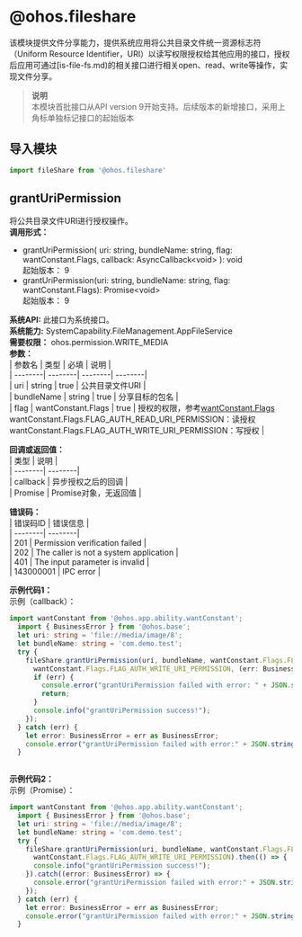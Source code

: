 # @ohos.fileshare    
该模块提供文件分享能力，提供系统应用将公共目录文件统一资源标志符（Uniform Resource Identifier，URI）以读写权限授权给其他应用的接口，授权后应用可通过[is-file-fs.md)的相关接口进行相关open、read、write等操作，实现文件分享。  
> **说明**   
>本模块首批接口从API version 9开始支持。后续版本的新增接口，采用上角标单独标记接口的起始版本  
  
## 导入模块  
  
```js    
import fileShare from '@ohos.fileshare'    
```  
    
## grantUriPermission    
将公共目录文件URI进行授权操作。  
 **调用形式：**     
    
- grantUriPermission(     uri: string,     bundleName: string,     flag: wantConstant.Flags,     callback: AsyncCallback\<void>   ): void    
起始版本： 9    
- grantUriPermission(uri: string, bundleName: string, flag: wantConstant.Flags): Promise\<void>    
起始版本： 9  
  
 **系统API:**  此接口为系统接口。  
 **系统能力:**  SystemCapability.FileManagement.AppFileService  
 **需要权限：** ohos.permission.WRITE_MEDIA    
 **参数：**     
| 参数名 | 类型 | 必填 | 说明 |  
| --------| --------| --------| --------|  
| uri | string | true | 公共目录文件URI |  
| bundleName | string | true | 分享目标的包名 |  
| flag | wantConstant.Flags | true | 授权的权限，参考[wantConstant.Flags](js-apis-app-ability-wantConstant.md#wantconstantflags)<br/>wantConstant.Flags.FLAG_AUTH_READ_URI_PERMISSION：读授权<br/>wantConstant.Flags.FLAG_AUTH_WRITE_URI_PERMISSION：写授权 |  
    
 **回调或返回值：**     
| 类型 | 说明 |  
| --------| --------|  
| callback | 异步授权之后的回调 |  
| Promise<void> | Promise对象，无返回值 |  
    
    
 **错误码：**     
| 错误码ID | 错误信息 |  
| --------| --------|  
| 201 | Permission verification failed |  
| 202 | The caller is not a system application |  
| 401 | The input parameter is invalid |  
| 143000001 | IPC error |  
    
 **示例代码1：**   
示例（callback）：  
```ts    
import wantConstant from '@ohos.app.ability.wantConstant';  
  import { BusinessError } from '@ohos.base';  
  let uri: string = 'file://media/image/8';  
  let bundleName: string = 'com.demo.test';  
  try {  
    fileShare.grantUriPermission(uri, bundleName, wantConstant.Flags.FLAG_AUTH_READ_URI_PERMISSION |  
      wantConstant.Flags.FLAG_AUTH_WRITE_URI_PERMISSION, (err: BusinessError) => {  
      if (err) {  
        console.error("grantUriPermission failed with error: " + JSON.stringify(err));  
        return;  
      }  
      console.info("grantUriPermission success!");  
    });  
  } catch (err) {  
    let error: BusinessError = err as BusinessError;  
    console.error("grantUriPermission failed with error:" + JSON.stringify(error));  
  }  
    
```    
  
    
 **示例代码2：**   
示例（Promise）：  
```ts    
import wantConstant from '@ohos.app.ability.wantConstant';  
  import { BusinessError } from '@ohos.base';  
  let uri: string = 'file://media/image/8';  
  let bundleName: string = 'com.demo.test';  
  try {  
    fileShare.grantUriPermission(uri, bundleName, wantConstant.Flags.FLAG_AUTH_READ_URI_PERMISSION |  
      wantConstant.Flags.FLAG_AUTH_WRITE_URI_PERMISSION).then(() => {  
      console.info("grantUriPermission success!");  
    }).catch((error: BusinessError) => {  
      console.error("grantUriPermission failed with error:" + JSON.stringify(error));  
    });  
  } catch (err) {  
    let error: BusinessError = err as BusinessError;  
    console.error("grantUriPermission failed with error:" + JSON.stringify(error));  
  }  
    
```    
  
